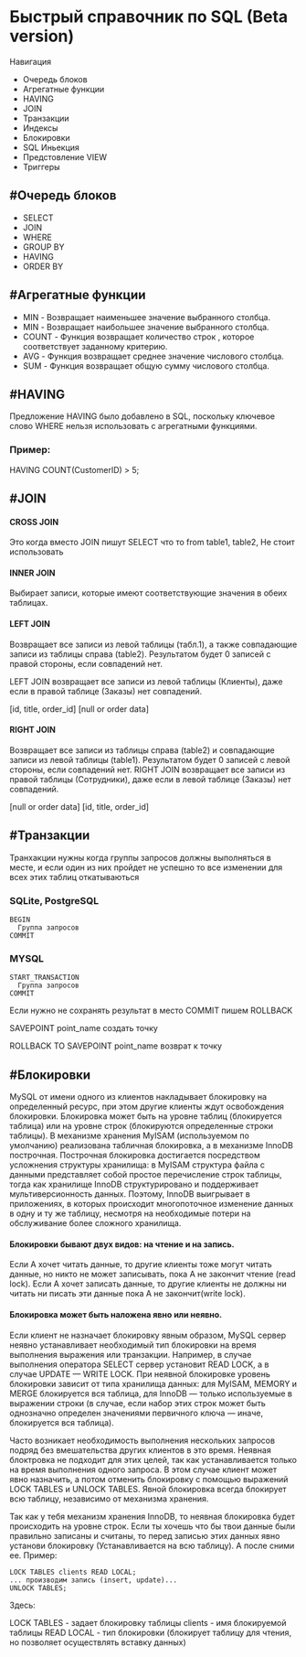 # Быстрый справочник по SQL (Beta version)

Навигация
- Очередь блоков
- Агрегатные функции
- HAVING
- JOIN
- Транзакции
- Индексы
- Блокировки
- SQL Иньекция
- Предстовление VIEW
- Триггеры

## #Очередь блоков
- SELECT
- JOIN
- WHERE
- GROUP BY 
- HAVING
- ORDER BY

## #Агрегатные функции
- MIN - Возвращает наименьшее значение выбранного столбца.
- MIN - Возвращает наибольшее значение выбранного столбца.
- COUNT - Функция возвращает количество строк , которое соответствует заданному критерию.
- AVG - Функция возвращает среднее значение числового столбца.
- SUM - Функция возвращает общую сумму числового столбца. 

## #HAVING
Предложение HAVING было добавлено в SQL, поскольку ключевое слово WHERE нельзя использовать с агрегатными функциями.
### Пример:
HAVING COUNT(CustomerID) > 5;

## #JOIN
#### CROSS JOIN 
Это когда вместо JOIN пишут SELECT что то from table1, table2, Не стоит использовать
#### INNER JOIN
Выбирает записи, которые имеют соответствующие значения в обеих таблицах.
#### LEFT JOIN
Возвращает все записи из левой таблицы (табл.1), а также совпадающие записи из таблицы справа (table2). Результатом будет 0 записей с правой стороны, если совпадений нет.

LEFT JOIN возвращает все записи из левой таблицы (Клиенты), даже если в правой таблице (Заказы) нет совпадений.

[id, title, order_id] [null or order data]
#### RIGHT JOIN
 Возвращает все записи из таблицы справа (table2) и совпадающие записи из левой таблицы (table1). Результатом будет 0 записей с левой стороны, если совпадений нет.
 RIGHT JOIN возвращает все записи из правой таблицы (Сотрудники), даже если в левой таблице (Заказы) нет совпадений.
 
 [null or order data] [id, title, order_id]
 
 ## #Транзакции
 Транхакции нужны когда группы запросов должны выполняться в месте, и если один из них пройдет не успешно то все изменении для всех этих таблиц откатываються
 
 ### SQLite, PostgreSQL
    BEGIN
      Группа запросов
    COMMIT
 ### MYSQL
    START_TRANSACTION
      Группа запросов
    COMMIT
  
Если нужно не сохранять результат в место COMMIT пишем ROLLBACK

SAVEPOINT point_name создать точку

ROLLBACK TO SAVEPOINT point_name возврат к точку
 
## #Блокировки
MySQL от имени одного из клиентов накладывает блокировку на определенный ресурс, при этом другие клиенты ждут освобождения блокировки. Блокировка может быть на уровне таблиц (блокируется таблица) или на уровне строк (блокируются определенные строки таблицы). В механизме хранения MyISAM (используемом по умолчанию) реализована табличная блокировка, а в механизме InnoDB построчная. Построчная блокировка достигается посредством усложнения структуры хранилища: в MyISAM структура файла с данными представляет собой простое перечисление строк таблицы, тогда как хранилище InnoDB структурировано и поддерживает мультиверсионность данных. Поэтому, InnoDB выигрывает в приложениях, в которых происходит многопоточное изменение данных в одну и ту же таблицу, несмотря на необходимые потери на обслуживание более сложного хранилища.

#### Блокировки бывают двух видов: на чтение и на запись.
Если A хочет читать данные, то другие клиенты тоже могут читать данные, но никто не может записывать, пока А не закончит чтение (read lock).
Если А хочет записать данные, то другие клиенты не должны ни читать ни писать эти данные пока А не закончит(write lock).
 
 
#### Блокировка может быть наложена явно или неявно.
Если клиент не назначает блокировку явным образом, MySQL сервер неявно устанавливает необходимый тип блокировки на время выполнения выражения или транзакции. Например, в случае выполнения оператора SELECT сервер установит READ LOCK, а в случае UPDATE — WRITE LOCK. При неявной блокировке уровень блокировки зависит от типа хранилища данных: для MyISAM, MEMORY и MERGE блокируется вся таблица, для InnoDB — только используемые в выражении строки (в случае, если набор этих строк может быть однозначно определен значениями первичного ключа — иначе, блокируется вся таблица).

Часто возникает необходимость выполнения нескольких запросов подряд без вмешательства других клиентов в это время. Неявная блоктровка не подходит для этих целей, так как устанавливается только на время выполнения одного запроса. В этом случае клиент может явно назначить, а потом отменить блокировку с помощью выражений LOCK TABLES и UNLOCK TABLES. Явной блокировка всегда блокирует всю таблицу, независимо от механизма хранения.
 
 
Так как у тебя механизм хранения InnoDB, то неявная блокировка будет происходить на уровне строк.
Если ты хочешь что бы твои данные были правильно записаны и считаны, то перед записью этих данных явно установи блокировку (Устанавливается на всю таблицу). А после сними ее. Пример:

    LOCK TABLES clients READ LOCAL;
    ... производим запись (insert, update)...
    UNLOCK TABLES;
    
Здесь:

LOCK TABLES - задает блокировку таблицы
clients - имя блокируемой таблицы
READ LOCAL - тип блокировки (блокирует таблицу для чтения, но позволяет осуществлять вставку данных)
 
 
 
 
